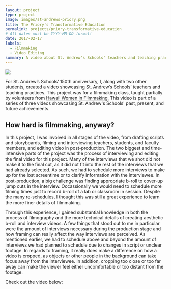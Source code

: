 ```yaml
---
layout: project
type: project
image: images/st-andrews-priory.png
title: The Priory's Transformative Education
permalink: projects/priory-transformative-education
# All dates must be YYYY-MM-DD format!
date: 2017-02-17
labels:
  - Filmmaking
  - Video Editing
summary: A video about St. Andrew's Schools' teachers and teaching practices for St. Andrew's Schools' 150th anniversary.
---
```


<img class="ui image" src="{{ site.baseurl }}/images/queen-emma.png">

For St. Andrew’s Schools’ 150th anniversary, I, along with two other students, created a video showcasing St. Andrew’s Schools’ teachers and teaching practices. This project was for a filmmaking class, taught partially by volunteers from <a href= "https://www.hawaiiwomeninfilmmaking.org/">Hawaii Women in Filmmaking.</a> This video is part of a series of three videos showcasing St. Andrew's Schools' past, present, and future achievements.

## How hard is filmmaking, anyway?

In this project, I was involved in all stages of the video, from drafting scripts and storyboards, filming and interviewing teachers, students, and faculty members, and editing video in post-production. The two biggest and time-intensive parts of the project was the process of interviewing and editing the final video for this project. Many of the interviews that we shot did not make it to the final cut, as it did not fit into the rest of the interviews that we had already selected. As such, we had to schedule more interviews to make up for the lost screentime or to clarify information with the interviewee. In post-production, a big challenge was finding appropriate b-roll to cover-up jump cuts in the interview. Occassionally we would need to schedule more filming times just to record b-roll of a lab or classroom in session. Despite the many re-schedules, I thought this was still a great experience to learn the more finer details of filmmaking.

Through this experience, I gained substantial knowledge in both the process of filmography and the more technical details of creating aesthetic b-roll and interview videos. A few things that stood out to me in particular were the amount of interviews necessary during the production stage and how framing can really affect the way interviews are perceived. As mentioned earlier, we had to schedule above and beyond the amount of interviews we had planned to schedule due to changes in script or unclear footage. In regards to framing, it really does make a difference on how a video is cropped, as objects or other people in the background can take focus away from the interviewee. In addition, cropping too close or too far away can make the viewer feel either uncomfortable or too distant from the footage.

Check out the video below:
<div class="ui embed" data-source="youtube" data-id="I7z0tp7DJLo" >
</div>


